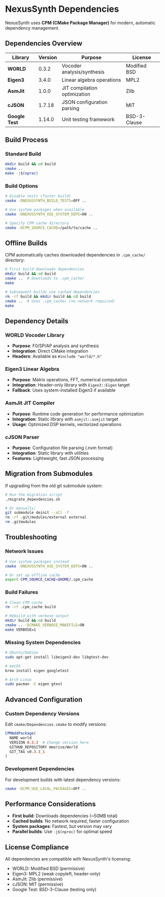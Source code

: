 # NexusSynth Dependencies

NexusSynth uses **CPM (CMake Package Manager)** for modern, automatic dependency management.

## Dependencies Overview

| Library | Version | Purpose | License |
|---------|---------|---------|---------|
| **WORLD** | 0.3.2 | Vocoder analysis/synthesis | Modified BSD |
| **Eigen3** | 3.4.0 | Linear algebra operations | MPL2 |
| **AsmJit** | 1.0.0 | JIT compilation optimization | Zlib |
| **cJSON** | 1.7.18 | JSON configuration parsing | MIT |
| **Google Test** | 1.14.0 | Unit testing framework | BSD-3-Clause |

## Build Process

### Standard Build
```bash
mkdir build && cd build
cmake ..
make -j$(nproc)
```

### Build Options
```bash
# Disable tests (faster build)
cmake -DNEXUSSYNTH_BUILD_TESTS=OFF ..

# Use system packages when available
cmake -DNEXUSSYNTH_USE_SYSTEM_DEPS=ON ..

# Specify CPM cache directory
cmake -DCPM_SOURCE_CACHE=/path/to/cache ..
```

## Offline Builds

CPM automatically caches downloaded dependencies in `.cpm_cache/` directory:

```bash
# First build downloads dependencies
mkdir build && cd build
cmake ..  # Downloads to .cpm_cache/
make

# Subsequent builds use cached dependencies
rm -rf build && mkdir build && cd build
cmake ..  # Uses .cpm_cache/ (no network required)
make
```

## Dependency Details

### WORLD Vocoder Library
- **Purpose**: F0/SP/AP analysis and synthesis
- **Integration**: Direct CMake integration
- **Headers**: Available as `#include "world/*.h"`

### Eigen3 Linear Algebra
- **Purpose**: Matrix operations, FFT, numerical computation
- **Integration**: Header-only library with `Eigen3::Eigen` target
- **Fallback**: Uses system-installed Eigen3 if available

### AsmJit JIT Compiler
- **Purpose**: Runtime code generation for performance optimization  
- **Integration**: Static library with `asmjit::asmjit` target
- **Usage**: Optimized DSP kernels, vectorized operations

### cJSON Parser
- **Purpose**: Configuration file parsing (.nvm format)
- **Integration**: Static library with utilities
- **Features**: Lightweight, fast JSON processing

## Migration from Submodules

If upgrading from the old git submodule system:

```bash
# Run the migration script
./migrate_dependencies.sh

# Or manually:
git submodule deinit --all -f
rm -rf .git/modules/external external
rm .gitmodules
```

## Troubleshooting

### Network Issues
```bash
# Use system packages instead
cmake -DNEXUSSYNTH_USE_SYSTEM_DEPS=ON ..

# Or set up offline cache
export CPM_SOURCE_CACHE=$HOME/.cpm_cache
```

### Build Failures
```bash
# Clean CPM cache
rm -rf .cpm_cache build

# Rebuild with verbose output
mkdir build && cd build
cmake .. -DCMAKE_VERBOSE_MAKEFILE=ON
make VERBOSE=1
```

### Missing System Dependencies
```bash
# Ubuntu/Debian
sudo apt-get install libeigen3-dev libgtest-dev

# macOS
brew install eigen googletest

# Arch Linux
sudo pacman -S eigen gtest
```

## Advanced Configuration

### Custom Dependency Versions
Edit `cmake/Dependencies.cmake` to modify versions:

```cmake
CPMAddPackage(
  NAME world
  VERSION 0.3.3  # Change version here
  GITHUB_REPOSITORY mmorise/World
  GIT_TAG v0.3.3_1
)
```

### Development Dependencies
For development builds with latest dependency versions:

```bash
cmake -DCPM_USE_LOCAL_PACKAGES=OFF ..
```

## Performance Considerations

- **First build**: Downloads dependencies (~50MB total)
- **Cached builds**: No network required, faster configuration
- **System packages**: Fastest, but version may vary
- **Parallel builds**: Use `-j$(nproc)` for optimal speed

## License Compliance

All dependencies are compatible with NexusSynth's licensing:
- WORLD: Modified BSD (permissive)
- Eigen3: MPL2 (weak copyleft, header-only)
- AsmJit: Zlib (permissive) 
- cJSON: MIT (permissive)
- Google Test: BSD-3-Clause (testing only)